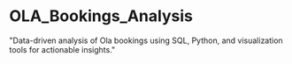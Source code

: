 # OLA_Bookings_Analysis
"Data-driven analysis of Ola bookings using SQL, Python, and visualization tools for actionable insights."
<src img="https://github.com/rpjinu/OLA_Bookings_Analysis/blob/main/image_ola.png" width=800>
